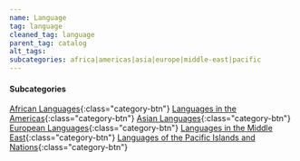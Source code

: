 ```yaml
---
name: Language
tag: language
cleaned_tag: language
parent_tag: catalog
alt_tags: 
subcategories: africa|americas|asia|europe|middle-east|pacific
---
```



#### Subcategories

[African Languages]({{site.baseurl}}/catalog/language/africa){:class="category-btn"} [Languages in the Americas]({{site.baseurl}}/catalog/language/americas){:class="category-btn"} [Asian Languages]({{site.baseurl}}/catalog/language/asia){:class="category-btn"} [European Languages]({{site.baseurl}}/catalog/language/europe){:class="category-btn"} [Languages in the Middle East]({{site.baseurl}}/catalog/language/middle-east){:class="category-btn"} [Languages of the Pacific Islands and Nations]({{site.baseurl}}/catalog/language/pacific){:class="category-btn"}
